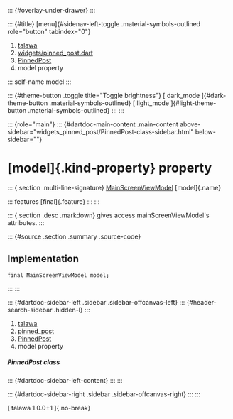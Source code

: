 ::: {#overlay-under-drawer}
:::

::: {#title}
[menu]{#sidenav-left-toggle .material-symbols-outlined role="button"
tabindex="0"}

1.  [talawa](../../index.html)
2.  [widgets/pinned_post.dart](../../widgets_pinned_post/)
3.  [PinnedPost](../../widgets_pinned_post/PinnedPost-class.html)
4.  model property

::: self-name
model
:::

::: {#theme-button .toggle title="Toggle brightness"}
[ dark_mode ]{#dark-theme-button .material-symbols-outlined} [
light_mode ]{#light-theme-button .material-symbols-outlined}
:::
:::

::: {role="main"}
::: {#dartdoc-main-content .main-content above-sidebar="widgets_pinned_post/PinnedPost-class-sidebar.html" below-sidebar=""}
<div>

# [model]{.kind-property} property

</div>

::: {.section .multi-line-signature}
[MainScreenViewModel](../../view_model_main_screen_view_model/MainScreenViewModel-class.html)
[model]{.name}

::: features
[final]{.feature}
:::
:::

::: {.section .desc .markdown}
gives access mainScreenViewModel\'s attributes.
:::

::: {#source .section .summary .source-code}
## Implementation

``` language-dart
final MainScreenViewModel model;
```
:::
:::

::: {#dartdoc-sidebar-left .sidebar .sidebar-offcanvas-left}
::: {#header-search-sidebar .hidden-l}
:::

1.  [talawa](../../index.html)
2.  [pinned_post](../../widgets_pinned_post/)
3.  [PinnedPost](../../widgets_pinned_post/PinnedPost-class.html)
4.  model property

##### PinnedPost class

::: {#dartdoc-sidebar-left-content}
:::
:::

::: {#dartdoc-sidebar-right .sidebar .sidebar-offcanvas-right}
:::
:::

[ talawa 1.0.0+1 ]{.no-break}
